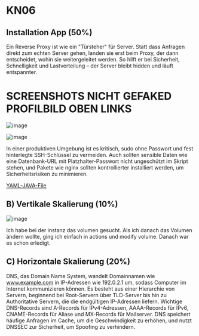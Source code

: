 # KN06

## Installation App (50%)

Ein Reverse Proxy ist wie ein "Türsteher" für Server. Statt dass Anfragen direkt zum echten Server gehen, landen sie erst beim Proxy, der dann entscheidet, wohin sie weitergeleitet werden. So hilft er bei Sicherheit, Schnelligkeit und Lastverteilung – der Server bleibt hidden und läuft entspannter.

# SCREENSHOTS NICHT GEFAKED PROFILBILD OBEN LINKS

![image](https://github.com/user-attachments/assets/dd5158e2-18db-4fc5-b130-0b09732d0ada)

![image](https://github.com/user-attachments/assets/04706788-91d7-463a-9263-ec5e14bcf356)

In einer produktiven Umgebung ist es kritisch, sudo ohne Passwort und fest hinterlegte SSH-Schlüssel zu vermeiden. Auch sollten sensible Daten wie eine Datenbank-URL mit Platzhalter-Passwort nicht ungeschützt im Skript stehen, und Pakete wie nginx sollten kontrollierter installiert werden, um Sicherheitsrisiken zu minimieren.

[YAML-JAVA-File](cloud-init-web-java.yaml)

## B) Vertikale Skalierung  (10%)

![image](https://github.com/user-attachments/assets/89868f11-f0b6-4dc7-92fb-027cc175abc4)

Ich habe bei der instanz das volumen gesucht. Als ich danach das Volumen ändern wollte, ging ich einfach in actions und modify volume. Danach war es schon erledigt.

## C) Horizontale Skalierung (20%)

DNS, das Domain Name System, wandelt Domainnamen wie www.example.com in IP-Adressen wie 192.0.2.1 um, sodass Computer im Internet kommunizieren können. Es besteht aus einer Hierarchie von Servern, beginnend bei Root-Servern über TLD-Server bis hin zu Authoritative Servern, die die endgültigen IP-Adressen liefern. Wichtige DNS-Records sind A-Records für IPv4-Adressen, AAAA-Records für IPv6, CNAME-Records für Aliase und MX-Records für Mailserver. DNS speichert häufige Anfragen im Cache, um die Geschwindigkeit zu erhöhen, und nutzt DNSSEC zur Sicherheit, um Spoofing zu verhindern.


